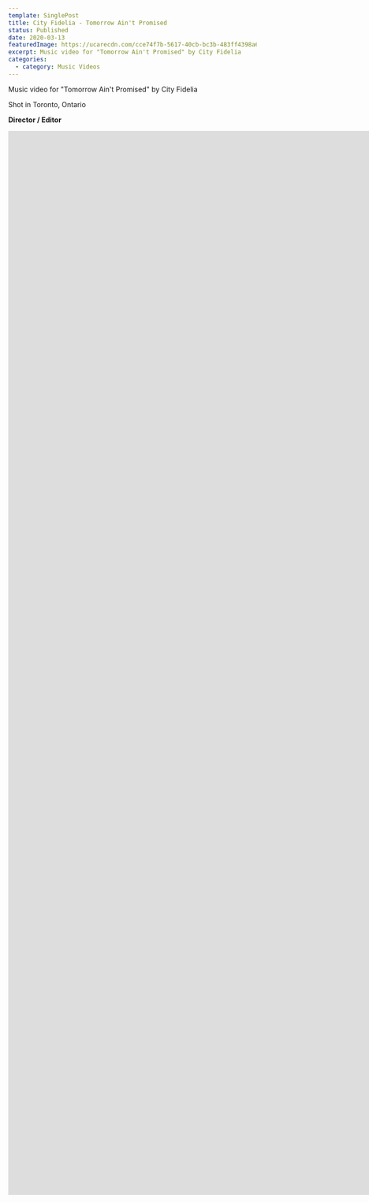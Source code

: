 ```yaml
---
template: SinglePost
title: City Fidelia - Tomorrow Ain't Promised
status: Published
date: 2020-03-13
featuredImage: https://ucarecdn.com/cce74f7b-5617-40cb-bc3b-483ff4398a65/
excerpt: Music video for "Tomorrow Ain't Promised" by City Fidelia
categories:
  - category: Music Videos
---
```

Music video for "Tomorrow Ain't Promised" by City Fidelia

Shot in Toronto, Ontario

**Director / Editor**
<iframe src="https://player.vimeo.com/video/400708118?h=b647da2ea8&amp;title=0&amp;byline=0&amp;portrait=0&amp;speed=0&amp;badge=0&amp;autopause=0&amp;player_id=0&amp;app_id=58479" width="3840" height="2160" frameborder="0" allow="autoplay; fullscreen; picture-in-picture" allowfullscreen title="City Fidelia - Tomorrow Ain&amp;#039;t Promised (Music Video, 2020)"></iframe>
